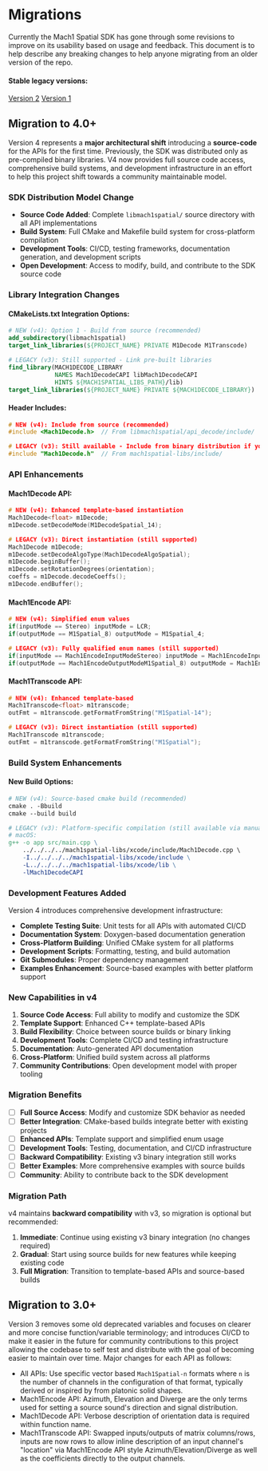 # Migrations
Currently the Mach1 Spatial SDK has gone through some revisions to improve on its usability based on usage and feedback. This document is to help describe any breaking changes to help anyone migrating from an older version of the repo.

#### Stable legacy versions:
[Version 2](https://github.com/Mach1Studios/m1-sdk)
[Version 1](https://github.com/Mach1Studios/m1-sdk/tree/1.2)

## Migration to 4.0+
Version 4 represents a **major architectural shift** introducing a **source-code** for the APIs for the first time. Previously, the SDK was distributed only as pre-compiled binary libraries. V4 now provides full source code access, comprehensive build systems, and development infrastructure in an effort to help this project shift towards a community maintainable model.

### **SDK Distribution Model Change**
- **Source Code Added**: Complete `libmach1spatial/` source directory with all API implementations
- **Build System**: Full CMake and Makefile build system for cross-platform compilation
- **Development Tools**: CI/CD, testing frameworks, documentation generation, and development scripts
- **Open Development**: Access to modify, build, and contribute to the SDK source code

### **Library Integration Changes**
#### **CMakeLists.txt Integration Options**:
```cmake
# NEW (v4): Option 1 - Build from source (recommended)
add_subdirectory(libmach1spatial)
target_link_libraries(${PROJECT_NAME} PRIVATE M1Decode M1Transcode)

# LEGACY (v3): Still supported - Link pre-built libraries
find_library(MACH1DECODE_LIBRARY
             NAMES Mach1DecodeCAPI libMach1DecodeCAPI
             HINTS ${MACH1SPATIAL_LIBS_PATH}/lib)
target_link_libraries(${PROJECT_NAME} PRIVATE ${MACH1DECODE_LIBRARY})
```

#### **Header Includes**:
```cpp
# NEW (v4): Include from source (recommended)
#include <Mach1Decode.h>  // From libmach1spatial/api_decode/include/

# LEGACY (v3): Still available - Include from binary distribution if you compile libs and includes
#include "Mach1Decode.h"  // From mach1spatial-libs/include/
```

### **API Enhancements**

#### **Mach1Decode API**:
```cpp
# NEW (v4): Enhanced template-based instantiation
Mach1Decode<float> m1Decode;
m1Decode.setDecodeMode(M1DecodeSpatial_14);

# LEGACY (v3): Direct instantiation (still supported)
Mach1Decode m1Decode;
m1Decode.setDecodeAlgoType(Mach1DecodeAlgoSpatial);
m1Decode.beginBuffer();
m1Decode.setRotationDegrees(orientation);
coeffs = m1Decode.decodeCoeffs();
m1Decode.endBuffer();
```

#### **Mach1Encode API**:
```cpp
# NEW (v4): Simplified enum values
if(inputMode == Stereo) inputMode = LCR;
if(outputMode == M1Spatial_8) outputMode = M1Spatial_4;

# LEGACY (v3): Fully qualified enum names (still supported)
if(inputMode == Mach1EncodeInputModeStereo) inputMode = Mach1EncodeInputModeLCR;
if(outputMode == Mach1EncodeOutputModeM1Spatial_8) outputMode = Mach1EncodeOutputModeM1Horizon_4;
```

#### **Mach1Transcode API**:
```cpp
# NEW (v4): Enhanced template-based
Mach1Transcode<float> m1transcode;
outFmt = m1transcode.getFormatFromString("M1Spatial-14");

# LEGACY (v3): Direct instantiation (still supported)
Mach1Transcode m1transcode;
outFmt = m1transcode.getFormatFromString("M1Spatial");
```

### **Build System Enhancements**

#### **New Build Options**:
```makefile
# NEW (v4): Source-based cmake build (recommended)
cmake . -Bbuild
cmake --build build

# LEGACY (v3): Platform-specific compilation (still available via manual linking)
# macOS:
g++ -o app src/main.cpp \
    ../../../../mach1spatial-libs/xcode/include/Mach1Decode.cpp \
    -I../../../../mach1spatial-libs/xcode/include \
    -L../../../../mach1spatial-libs/xcode/lib \
    -lMach1DecodeCAPI
```

### **Development Features Added**
Version 4 introduces comprehensive development infrastructure:
- **Complete Testing Suite**: Unit tests for all APIs with automated CI/CD
- **Documentation System**: Doxygen-based documentation generation
- **Cross-Platform Building**: Unified CMake system for all platforms
- **Development Scripts**: Formatting, testing, and build automation
- **Git Submodules**: Proper dependency management
- **Examples Enhancement**: Source-based examples with better platform support

### **New Capabilities in v4**
1. **Source Code Access**: Full ability to modify and customize the SDK
2. **Template Support**: Enhanced C++ template-based APIs
3. **Build Flexibility**: Choice between source builds or binary linking
4. **Development Tools**: Complete CI/CD and testing infrastructure
5. **Documentation**: Auto-generated API documentation
6. **Cross-Platform**: Unified build system across all platforms
7. **Community Contributions**: Open development model with proper tooling

### **Migration Benefits**
- [ ] **Full Source Access**: Modify and customize SDK behavior as needed
- [ ] **Better Integration**: CMake-based builds integrate better with existing projects
- [ ] **Enhanced APIs**: Template support and simplified enum usage
- [ ] **Development Tools**: Testing, documentation, and CI/CD infrastructure
- [ ] **Backward Compatibility**: Existing v3 binary integration still works
- [ ] **Better Examples**: More comprehensive examples with source builds
- [ ] **Community**: Ability to contribute back to the SDK development

### **Migration Path**
v4 maintains **backward compatibility** with v3, so migration is optional but recommended:

1. **Immediate**: Continue using existing v3 binary integration (no changes required)
2. **Gradual**: Start using source builds for new features while keeping existing code
3. **Full Migration**: Transition to template-based APIs and source-based builds

## Migration to 3.0+
Version 3 removes some old deprecated variables and focuses on clearer and more concise function/variable terminology; and introduces CI/CD to make it easier in the future for community contributions to this project allowing the codebase to self test and distribute with the goal of becoming easier to maintain over time. Major changes for each API as follows: 
- All APIs: Use specific vector based `Mach1Spatial-n` formats where `n` is the number of channels in the configuration of that format, typically derived or inspired by from platonic solid shapes.
- Mach1Encode API: Azimuth, Elevation and Diverge are the only terms used for setting a source sound's direction and signal distribution. 
- Mach1Decode API: Verbose description of orientation data is required within function name.
- Mach1Transcode API: Swapped inputs/outputs of matrix columns/rows, inputs are now rows to allow inline description of an input channel's "location" via Mach1Encode API style Azimuth/Elevation/Diverge as well as the coefficients directly to the output channels. 